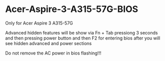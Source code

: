 # Acer-Aspire-3-A315-57G-BIOS
Only for Acer Aspire 3 A315-57G

Advanced hidden features will be show via Fn + Tab pressiong 3 seconds and then pressing power button and then F2 for entering bios after you will see hidden advanced and power sections

Do not remove the AC power in bios flashing!!!
